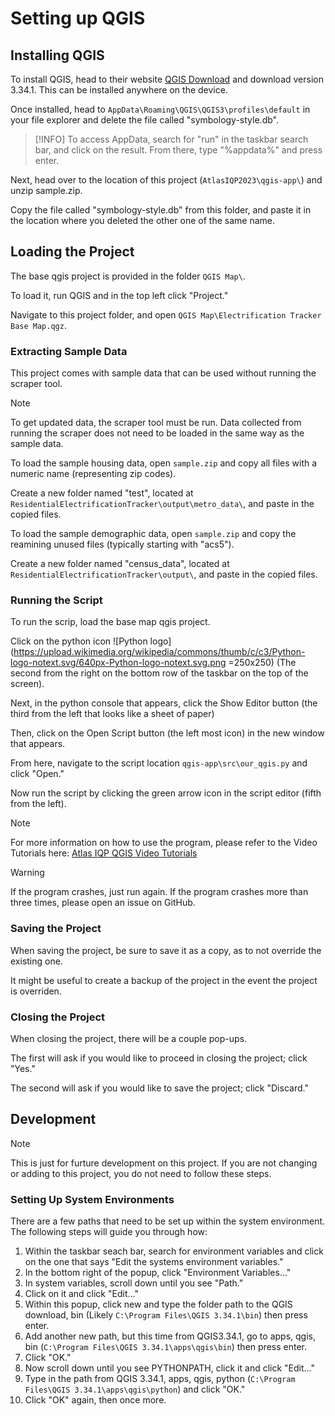 # Setting up QGIS
## Installing QGIS
To install QGIS, head to their website [QGIS Download](https://qgis.org/en/site/forusers/download.html) and download version 3.34.1.
This can be installed anywhere on the device.

Once installed, head to `AppData\Roaming\QGIS\QGIS3\profiles\default` in your file explorer and delete the file called "symbology-style.db".

>[!INFO]
>To access AppData, search for "run" in the taskbar search bar, and click on the result.
>From there, type "%appdata%" and press enter.

Next, head over to the location of this project (`AtlasIQP2023\qgis-app\`) and unzip sample.zip.

Copy the file called "symbology-style.db" from this folder, and paste it in the location where you deleted the other one of the same name.

## Loading the Project
The base qgis project is provided in the folder `QGIS Map\`.

To load it, run QGIS and in the top left click "Project."

Navigate to this project folder, and open `QGIS Map\Electrification Tracker Base Map.qgz`.

### Extracting Sample Data
This project comes with sample data that can be used without running the scraper tool.

>[!NOTE]
>To get updated data, the scraper tool must be run.
>Data collected from running the scraper does not need to be loaded in the same way as the sample data.

To load the sample housing data, open `sample.zip` and copy all files with a numeric name (representing zip codes).

Create a new folder named "test", located at `ResidentialElectrificationTracker\output\metro_data\`, and paste in the copied files.

To load the sample demographic data, open `sample.zip` and copy the reamining unused files (typically starting with "acs5").

Create a new folder named "census_data", located at `ResidentialElectrificationTracker\output\`, and paste in the copied files.

### Running the Script
To run the scrip, load the base map qgis project.

Click on the python icon ![Python logo](https://upload.wikimedia.org/wikipedia/commons/thumb/c/c3/Python-logo-notext.svg/640px-Python-logo-notext.svg.png =250x250) (The second from the right on the bottom row of the taskbar on the top of the screen).

Next, in the python console that appears, click the Show Editor button (the third from the left that looks like a sheet of paper)

Then, click on the Open Script button (the left most icon) in the new window that appears.

From here, navigate to the script location `qgis-app\src\our_qgis.py` and click "Open."

Now run the script by clicking the green arrow icon in the script editor (fifth from the left).

>[!NOTE]
>For more information on how to use the program, please refer to the Video Tutorials here: [Atlas IQP QGIS Video Tutorials](link)

>[!WARNING]
>If the program crashes, just run again. If the program crashes more than three times, please open an issue on GitHub.

### Saving the Project
When saving the project, be sure to save it as a copy, as to not override the existing one.

It might be useful to create a backup of the project in the event the project is overriden.

### Closing the Project
When closing the project, there will be a couple pop-ups.

The first will ask if you would like to proceed in closing the project; click "Yes."

The second will ask if you would like to save the project; click "Discard."


## Development
>[!NOTE]
>This is just for furture development on this project. If you are not changing or adding to this project, you do not need to follow these steps.

### Setting Up System Environments
There are a few paths that need to be set up within the system environment. The following steps will guide you through how:
1. Within the taskbar seach bar, search for environment variables and click on the one that says "Edit the systems environment variables."
2. In the bottom right of the popup, click "Environment Variables..."
3. In system variables, scroll down until you see "Path."
4. Click on it and click "Edit..."
5. Within this popup, click new and type the folder path to the QGIS download, bin (Likely `C:\Program Files\QGIS 3.34.1\bin`) then press enter.
6. Add another new path, but this time from QGIS3.34.1, go to apps, qgis, bin (`C:\Program Files\QGIS 3.34.1\apps\qgis\bin`) then press enter.
7. Click "OK."
8. Now scroll down until you see PYTHONPATH, click it and click "Edit..."
9. Type in the path from QGIS 3.34.1, apps, qgis, python (`C:\Program Files\QGIS 3.34.1\apps\qgis\python`) and click "OK."
10. Click "OK" again, then once more.